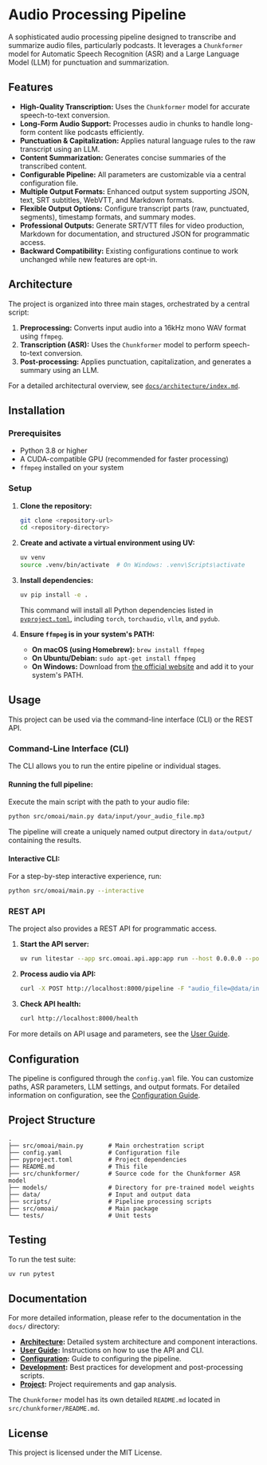 # Audio Processing Pipeline

A sophisticated audio processing pipeline designed to transcribe and summarize audio files, particularly podcasts. It leverages a `Chunkformer` model for Automatic Speech Recognition (ASR) and a Large Language Model (LLM) for punctuation and summarization.

## Features

- **High-Quality Transcription:** Uses the `Chunkformer` model for accurate speech-to-text conversion.
- **Long-Form Audio Support:** Processes audio in chunks to handle long-form content like podcasts efficiently.
- **Punctuation & Capitalization:** Applies natural language rules to the raw transcript using an LLM.
- **Content Summarization:** Generates concise summaries of the transcribed content.
- **Configurable Pipeline:** All parameters are customizable via a central configuration file.
- **Multiple Output Formats:** Enhanced output system supporting JSON, text, SRT subtitles, WebVTT, and Markdown formats.
- **Flexible Output Options:** Configure transcript parts (raw, punctuated, segments), timestamp formats, and summary modes.
- **Professional Outputs:** Generate SRT/VTT files for video production, Markdown for documentation, and structured JSON for programmatic access.
- **Backward Compatibility:** Existing configurations continue to work unchanged while new features are opt-in.

## Architecture

The project is organized into three main stages, orchestrated by a central script:

1. **Preprocessing:** Converts input audio into a 16kHz mono WAV format using `ffmpeg`.
2. **Transcription (ASR):** Uses the `Chunkformer` model to perform speech-to-text conversion.
3. **Post-processing:** Applies punctuation, capitalization, and generates a summary using an LLM.

For a detailed architectural overview, see [`docs/architecture/index.md`](docs/architecture/index.md).

## Installation

### Prerequisites

- Python 3.8 or higher
- A CUDA-compatible GPU (recommended for faster processing)
- `ffmpeg` installed on your system

### Setup

1. **Clone the repository:**

    ```bash
    git clone <repository-url>
    cd <repository-directory>
    ```

2. **Create and activate a virtual environment using UV:**

    ```bash
    uv venv
    source .venv/bin/activate  # On Windows: .venv\Scripts\activate
    ```

3. **Install dependencies:**

    ```bash
    uv pip install -e .
    ```

    This command will install all Python dependencies listed in [`pyproject.toml`](pyproject.toml), including `torch`, `torchaudio`, `vllm`, and `pydub`.

4. **Ensure `ffmpeg` is in your system's PATH:**
    - **On macOS (using Homebrew):** `brew install ffmpeg`
    - **On Ubuntu/Debian:** `sudo apt-get install ffmpeg`
    - **On Windows:** Download from [the official website](https://ffmpeg.org/download.html) and add it to your system's PATH.

## Usage

This project can be used via the command-line interface (CLI) or the REST API.

### Command-Line Interface (CLI)

The CLI allows you to run the entire pipeline or individual stages.

#### Running the full pipeline:

Execute the main script with the path to your audio file:

```bash
python src/omoai/main.py data/input/your_audio_file.mp3
```

The pipeline will create a uniquely named output directory in `data/output/` containing the results.

#### Interactive CLI:

For a step-by-step interactive experience, run:

```bash
python src/omoai/main.py --interactive
```

### REST API

The project also provides a REST API for programmatic access.

1. **Start the API server:**

   ```bash
   uv run litestar --app src.omoai.api.app:app run --host 0.0.0.0 --port 8000
   ```

2. **Process audio via API:**

   ```bash
   curl -X POST http://localhost:8000/pipeline -F "audio_file=@data/input/audio_file.mp3"
   ```

3. **Check API health:**

   ```bash
   curl http://localhost:8000/health
   ```

For more details on API usage and parameters, see the [User Guide](docs/user_guide/index.md).

## Configuration

The pipeline is configured through the `config.yaml` file. You can customize paths, ASR parameters, LLM settings, and output formats. For detailed information on configuration, see the [Configuration Guide](docs/user_guide/configuration.md).

## Project Structure

```
.
├── src/omoai/main.py       # Main orchestration script
├── config.yaml             # Configuration file
├── pyproject.toml          # Project dependencies
├── README.md               # This file
├── src/chunkformer/        # Source code for the Chunkformer ASR model
├── models/                 # Directory for pre-trained model weights
├── data/                   # Input and output data
├── scripts/                # Pipeline processing scripts
├── src/omoai/              # Main package
└── tests/                  # Unit tests
```

## Testing

To run the test suite:

```bash
uv run pytest
```

## Documentation

For more detailed information, please refer to the documentation in the `docs/` directory:

- **[Architecture](docs/architecture/index.md):** Detailed system architecture and component interactions.
- **[User Guide](docs/user_guide/index.md):** Instructions on how to use the API and CLI.
- **[Configuration](docs/user_guide/configuration.md):** Guide to configuring the pipeline.
- **[Development](docs/development/best_practices.md):** Best practices for development and post-processing scripts.
- **[Project](docs/project/requirements.md):** Project requirements and gap analysis.

The `Chunkformer` model has its own detailed `README.md` located in `src/chunkformer/README.md`.

## License

This project is licensed under the MIT License.